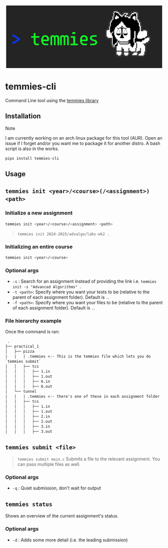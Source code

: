 <!-- Centered img/banner.png -->
<p align="center">
  <img src="img/banner.png" />  
</p>

# temmies-cli
Command Line tool using the [temmies library](https://github.com/Code-For-Groningen/temmies)

## Installation
> [!NOTE]
> I am currently working on an arch linux package for this tool (AUR). Open an issue if I forget and/or you want me to package it for another distro. A bash script is also in the works.

```bash
pipx install temmies-cli
```

## Usage

## `temmies init <year>/<course>(/<assignment>) <path>`

### Initialize a new assignment
```bash
temmies init <year>/<course>/<assignment> <path>
```
> `temmies init 2024-2025/advalgo/labs-wk2 .`

### Initializing an entire course
```bash
temmies init <year>/<course>
```
### Optional args
- `-s` : Search for an assignment instead of providing the link i.e. `temmies init -s "Advanced Algorithms" `.
- `-t <path>`: Specify where you want your tests to be (relative to the parent of each assignment folder). Default is `.`.
- `-f <path>`: Specify where you want your files to be (relative to the parent of each assignment folder). Default is `.`.
### File hierarchy example
Once the command is ran:
```
 .
├── practical_1
│   ├── pizza
|   |   | .temmies <-- This is the temmies file which lets you do `temmies submit`
│   │   ├── tcs
│   │   │   ├── 1.in
│   │   │   ├── 1.out
│   │   │   ├── 6.in
│   │   │   ├── 6.out
│   └── tunnel
|   |   | .temmies <-- there's one of these in each assignment folder
│   │   ├── tcs
│   │   │   ├── 1.in
│   │   │   ├── 1.out
│   │   │   ├── 2.in
│   │   │   ├── 2.out
│   │   │   ├── 3.in
│   │   │   ├── 3.out
```

## `temmies submit <file>`
> `temmies submit main.c`
Submits a file to the relevant assignment. You can pass multiple files as well.

### Optional args
- `-q` : Quiet submission, don't wait for output

## `temmies status`

Shows an overview of the current assignment's status.

### Optional args
- `-d` : Adds some more detail (i.e. the leading submission)

